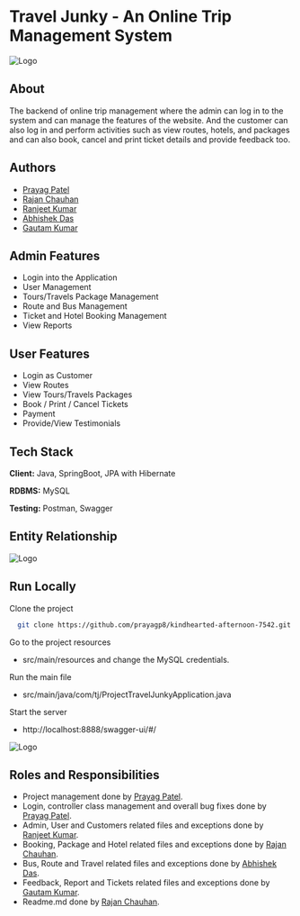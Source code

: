 
# Travel Junky - An Online Trip Management System


![Logo](https://i.ibb.co/M2TvhHG/TG.jpg)


## About

The backend of online trip management where the admin can log in to the system and can manage the features of the website. And the customer can also log in and perform activities such as view routes, hotels, and packages and can also book, cancel and print ticket details and provide feedback too.


## Authors

- [Prayag Patel](https://github.com/prayagp8)
- [Rajan Chauhan](https://github.com/rajanchauhan165)
- [Ranjeet Kumar](https://github.com/ranjeetmasaischool)
- [Abhishek Das](https://github.com/abhidas0810)
- [Gautam Kumar](https://github.com/gautamprajapat8)


## Admin Features

- Login into the Application
- User Management
- Tours/Travels Package Management
- Route and Bus Management
- Ticket  and Hotel Booking Management
- View Reports 


## User Features

- Login as Customer
- View Routes 
- View  Tours/Travels  Packages
- Book / Print / Cancel  Tickets
- Payment  
- Provide/View Testimonials


## Tech Stack

**Client:** Java, SpringBoot, JPA with Hibernate

**RDBMS:** MySQL

**Testing:** Postman, Swagger


##  Entity Relationship
![Logo](https://i.ibb.co/TLTdYj2/ER.jpg)

## Run Locally

Clone the project

```bash
  git clone https://github.com/prayagp8/kindhearted-afternoon-7542.git
```

Go to the project resources


-  src/main/resources and change the MySQL credentials.


Run the main file

- src/main/java/com/tj/ProjectTravelJunkyApplication.java 

Start the server

 - http://localhost:8888/swagger-ui/#/

![Logo](https://i.postimg.cc/kM0tpJKd/p2.png)

## Roles and Responsibilities
- Project management done by [Prayag Patel](https://github.com/prayagp8).
- Login, controller class management and overall bug fixes done by [Prayag Patel](https://github.com/prayagp8).
- Admin, User and Customers related files and exceptions done by [Ranjeet Kumar](https://github.com/ranjeetmasaischool).
- Booking, Package and Hotel related files and exceptions done by [Rajan Chauhan](https://github.com/rajanchauhan165).
- Bus, Route and Travel related files and exceptions done by [Abhishek Das](https://github.com/abhidas0810).
- Feedback, Report and Tickets related files and exceptions done by [Gautam Kumar](https://github.com/gautamprajapat8).
- Readme.md done by [Rajan Chauhan](https://github.com/rajanchauhan165).
